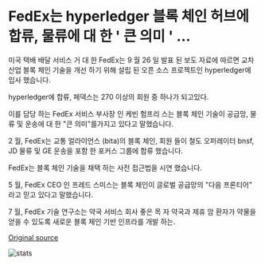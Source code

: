 # FedEx는 hyperledger 블록 체인 허브에 합류, 물류에 대 한 ' 큰 의미 ' ...

미국 택배 배달 서비스 거 대 한 FedEx는 9 월 26 일 발표 된 보도 자료에 따르면 교차 산업 블록 체인 기술을 개선 하기 위해 설립 된 오픈 소스 프로젝트인 hyperledger에 입사 했습니다.

hyperledger에 합류, 페덱스는 270 이상의 회원 중 하나가 되고있다.

이를 담당 하는 FedEx 서비스 부사장 인 케빈 험프리 스는 블록 체인 기술이 공급망, 물류 및 운송에 대 한 "큰 의미"를가지고 있다고 말했습니다.

2 월, FedEx는 교통 얼라이언스 (bita)의 블록 체인, 회원 들이 철도 오퍼레이터 bnsf, JD 물류 및 GE 운송을 포함 한 포커스 그룹에 합류 했습니다.

FedEx는 블록 체인 기술을 채택 하는 사전 접근법을 시연 했습니다.

5 월, FedEx CEO 인 프레드 스미스는 블록 체인이 글로벌 공급망의 "다음 프론티어" 라고 믿고 있다고 말했습니다.

7 월, FedEx 기술 연구소는 약국 서비스 회사 좋은 목 자 약국과 제휴 암 환자가 약물을 얻을 수 있도록 새로운 블록 체인 기반 인프라를 개발 하는.

[Original source](https://cointelegraph.com/news/fedex-joins-hyperledger-blockchain-hub-big-implications-for-logistics)

![stats](https://c.statcounter.com/11760860/0/a89fa40b/1/ "stats")